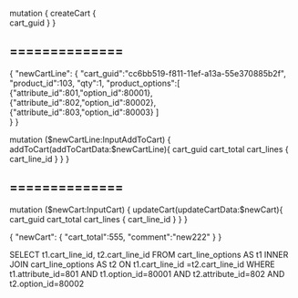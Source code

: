 
mutation {
        createCart {            
            cart_guid
        }
    }

## ==============
{
    "newCartLine": {
        "cart_guid":"cc6bb519-f811-11ef-a13a-55e370885b2f",
        "product_id":103,
        "qty":1,
        "product_options":[
            {"attribute_id":801,"option_id":80001},
            {"attribute_id":802,"option_id":80002},
            {"attribute_id":803,"option_id":80003}
        ]        
    }
}

mutation ($newCartLine:InputAddToCart) {
        addToCart(addToCartData:$newCartLine){
            cart_guid
            cart_total 
            cart_lines {
                cart_line_id
            }
        }
    }

## ==============

mutation ($newCart:InputCart) {
        updateCart(updateCartData:$newCart){
            cart_guid
            cart_total 
            cart_lines {
                cart_line_id
            }
        }
    }

{
    "newCart": {
        "cart_total":555,
        "comment":"new222"
    }
}

SELECT t1.cart_line_id, t2.cart_line_id FROM cart_line_options AS t1
INNER JOIN cart_line_options AS t2 ON t1.cart_line_id =t2.cart_line_id
WHERE t1.attribute_id=801 AND t1.option_id=80001
AND  t2.attribute_id=802 AND t2.option_id=80002

